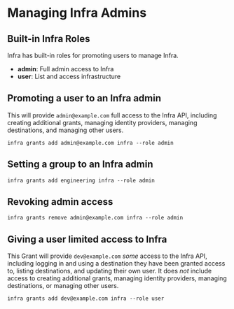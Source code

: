 
# Managing Infra Admins

## Built-in Infra Roles

Infra has built-in roles for promoting users to manage Infra.

* **admin**: Full admin access to Infra
* **user**: List and access infrastructure

## Promoting a user to an Infra admin

This will provide `admin@example.com` full access to the Infra API, including creating additional grants, managing identity providers, managing destinations, and managing other users.

```
infra grants add admin@example.com infra --role admin
```

## Setting a group to an Infra admin

```
infra grants add engineering infra --role admin
```

## Revoking admin access

```
infra grants remove admin@example.com infra --role admin
```

## Giving a user limited access to Infra

This Grant will provide `dev@example.com` *some* access to the Infra API, including logging in and using a destination they have been granted access to, listing destinations, and updating their own user. It does *not* include access to creating additional grants, managing identity providers, managing destinations, or managing other users.

```
infra grants add dev@example.com infra --role user
```